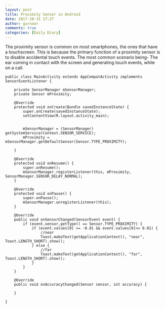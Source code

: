```yaml
---
layout: post
title: Proximity Sensor in Android
date: 2017-10-31 17:27
author: gurnoor
comments: true
categories: [Daily Diary]
---
```

The proximity sensor is common on most smartphones, the ones that have a touchscreen. This is because the primary function of a proximity sensor is to disable accidental touch events. The most common scenario being- The ear coming in contact with the screen and generating touch events, while on a call.
<pre class="default prettyprint prettyprinted"><code><span class="kwd">public</span> <span class="kwd">class</span> <span class="typ">MainActivity</span> <span class="kwd">extends</span> <span class="typ">AppCompatActivity</span> <span class="kwd">implements</span> <span class="typ">SensorEventListener</span> <span class="pun">{</span>

    <span class="kwd">private</span> <span class="typ">SensorManager</span><span class="pln"> mSensorManager</span><span class="pun">;</span>
    <span class="kwd">private</span> <span class="typ">Sensor</span><span class="pln"> mProximity</span><span class="pun">;</span>

    <span class="lit">@Override</span>
    <span class="kwd">protected</span> <span class="kwd">void</span><span class="pln"> onCreate</span><span class="pun">(</span><span class="typ">Bundle</span><span class="pln"> savedInstanceState</span><span class="pun">)</span> <span class="pun">{</span>
        <span class="kwd">super</span><span class="pun">.</span><span class="pln">onCreate</span><span class="pun">(</span><span class="pln">savedInstanceState</span><span class="pun">);</span><span class="pln">
        setContentView</span><span class="pun">(</span><span class="pln">R</span><span class="pun">.</span><span class="pln">layout</span><span class="pun">.</span><span class="pln">activity_main</span><span class="pun">);</span><span class="pln">


        mSensorManager </span><span class="pun">=</span> <span class="pun">(</span><span class="typ">SensorManager</span><span class="pun">)</span><span class="pln"> getSystemService</span><span class="pun">(</span><span class="typ">Context</span><span class="pun">.</span><span class="pln">SENSOR_SERVICE</span><span class="pun">);</span><span class="pln">
        mProximity </span><span class="pun">=</span><span class="pln"> mSensorManager</span><span class="pun">.</span><span class="pln">getDefaultSensor</span><span class="pun">(</span><span class="typ">Sensor</span><span class="pun">.</span><span class="pln">TYPE_PROXIMITY</span><span class="pun">);</span>

    <span class="pun">}</span>

    <span class="lit">@Override</span>
    <span class="kwd">protected</span> <span class="kwd">void</span><span class="pln"> onResume</span><span class="pun">()</span> <span class="pun">{</span>
        <span class="kwd">super</span><span class="pun">.</span><span class="pln">onResume</span><span class="pun">();</span><span class="pln">
        mSensorManager</span><span class="pun">.</span><span class="pln">registerListener</span><span class="pun">(</span><span class="kwd">this</span><span class="pun">,</span><span class="pln"> mProximity</span><span class="pun">,</span> <span class="typ">SensorManager</span><span class="pun">.</span><span class="pln">SENSOR_DELAY_NORMAL</span><span class="pun">);</span>
    <span class="pun">}</span>

    <span class="lit">@Override</span>
    <span class="kwd">protected</span> <span class="kwd">void</span><span class="pln"> onPause</span><span class="pun">()</span> <span class="pun">{</span>
        <span class="kwd">super</span><span class="pun">.</span><span class="pln">onPause</span><span class="pun">();</span><span class="pln">
        mSensorManager</span><span class="pun">.</span><span class="pln">unregisterListener</span><span class="pun">(</span><span class="kwd">this</span><span class="pun">);</span>
    <span class="pun">}</span>

    <span class="lit">@Override</span>
    <span class="kwd">public</span> <span class="kwd">void</span><span class="pln"> onSensorChanged</span><span class="pun">(</span><span class="typ">SensorEvent</span> <span class="kwd">event</span><span class="pun">)</span> <span class="pun">{</span>
        <span class="kwd">if</span> <span class="pun">(</span><span class="kwd">event</span><span class="pun">.</span><span class="pln">sensor</span><span class="pun">.</span><span class="pln">getType</span><span class="pun">()</span> <span class="pun">==</span> <span class="typ">Sensor</span><span class="pun">.</span><span class="pln">TYPE_PROXIMITY</span><span class="pun">)</span> <span class="pun">{</span>
            <span class="kwd">if</span> <span class="pun">(</span><span class="kwd">event</span><span class="pun">.</span><span class="pln">values</span><span class="pun">[</span><span class="lit">0</span><span class="pun">]</span> <span class="pun">&gt;=</span> <span class="pun">-</span><span class="lit">0.01</span> <span class="pun">&amp;&amp;</span> <span class="kwd">event</span><span class="pun">.</span><span class="pln">values</span><span class="pun">[</span><span class="lit">0</span><span class="pun">]&lt;=</span> <span class="lit">0.01</span><span class="pun">)</span> <span class="pun">{</span>
                <span class="com">//near</span>
                <span class="typ">Toast</span><span class="pun">.</span><span class="pln">makeText</span><span class="pun">(</span><span class="pln">getApplicationContext</span><span class="pun">(),</span> <span class="str">"near"</span><span class="pun">,</span> <span class="typ">Toast</span><span class="pun">.</span><span class="pln">LENGTH_SHORT</span><span class="pun">).</span><span class="pln">show</span><span class="pun">();</span>
            <span class="pun">}</span> <span class="kwd">else</span> <span class="pun">{</span>
                <span class="com">//far</span>
                <span class="typ">Toast</span><span class="pun">.</span><span class="pln">makeText</span><span class="pun">(</span><span class="pln">getApplicationContext</span><span class="pun">(),</span> <span class="str">"far"</span><span class="pun">,</span> <span class="typ">Toast</span><span class="pun">.</span><span class="pln">LENGTH_SHORT</span><span class="pun">).</span><span class="pln">show</span><span class="pun">();</span>
            <span class="pun">}</span>
        <span class="pun">}</span>
    <span class="pun">}</span>

    <span class="lit">@Override</span>
    <span class="kwd">public</span> <span class="kwd">void</span><span class="pln"> onAccuracyChanged</span><span class="pun">(</span><span class="typ">Sensor</span><span class="pln"> sensor</span><span class="pun">,</span> <span class="kwd">int</span><span class="pln"> accuracy</span><span class="pun">)</span> <span class="pun">{</span>

    <span class="pun">}</span>

<span class="pun">}</span></code></pre>
